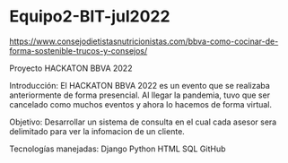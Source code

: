 # Equipo2-BIT-jul2022

https://www.consejodietistasnutricionistas.com/bbva-como-cocinar-de-forma-sostenible-trucos-y-consejos/

Proyecto HACKATON BBVA 2022

Introducción:
El HACKATON BBVA 2022 es un evento que se realizaba anteriormente de forma presencial. Al llegar la pandemia, tuvo que ser cancelado como muchos eventos y ahora lo hacemos de forma virtual.

Objetivo:
Desarrollar un sistema de consulta en el cual cada asesor sera delimitado para ver la infomacion de un cliente.

Tecnologías manejadas:
Django
Python
HTML
SQL
GitHub





